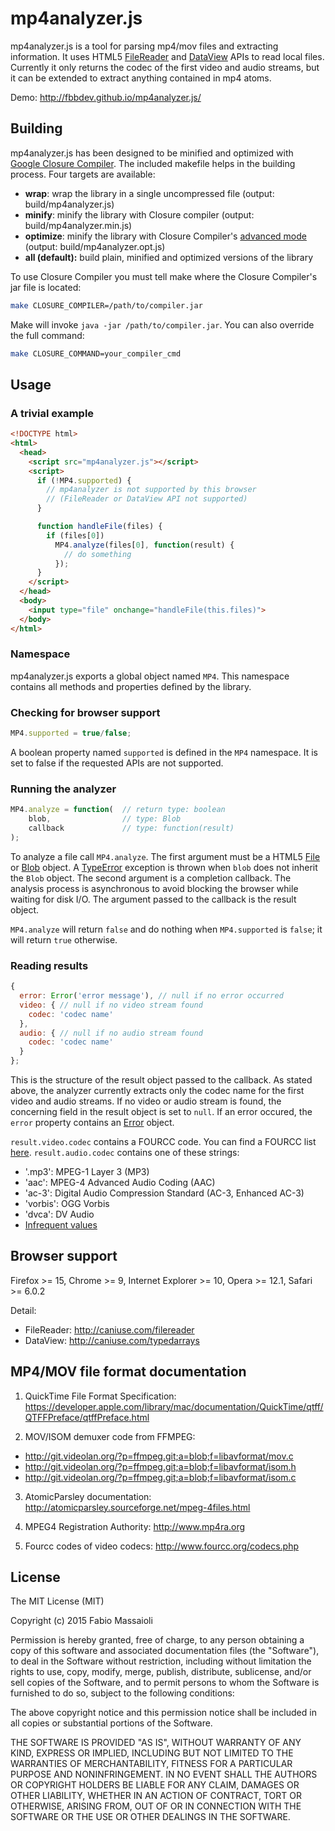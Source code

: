 mp4analyzer.js
==============

mp4analyzer.js is a tool for parsing mp4/mov files and extracting information.
It uses HTML5 [FileReader](http://developer.mozilla.org/en-US/docs/Web/API/FileReader) and
[DataView](http://developer.mozilla.org/en-US/docs/Web/API/DataView) APIs
to read local files. Currently it only returns the codec of the first
video and audio streams, but it can be extended to extract anything
contained in mp4 atoms.

Demo: http://fbbdev.github.io/mp4analyzer.js/

Building
--------

mp4analyzer.js has been designed to be minified and optimized with
[Google Closure Compiler](https://developers.google.com/closure/compiler/).
The included makefile helps in the building process. Four targets are available:

* __wrap__: wrap the library in a single uncompressed file (output: build/mp4analyzer.js)
* __minify__: minify the library with Closure compiler (output: build/mp4analyzer.min.js)
* __optimize__: minify the library with Closure Compiler's [advanced mode](https://developers.google.com/closure/compiler/docs/api-tutorial3) (output: build/mp4analyzer.opt.js)
* __all (default):__ build plain, minified and optimized versions of the library

To use Closure Compiler you must tell make where the Closure Compiler's
jar file is located:

```sh
make CLOSURE_COMPILER=/path/to/compiler.jar
```

Make will invoke ```java -jar /path/to/compiler.jar```. You can also
override the full command:

```sh
make CLOSURE_COMMAND=your_compiler_cmd
```

Usage
-----

### A trivial example

```html
<!DOCTYPE html>
<html>
  <head>
    <script src="mp4analyzer.js"></script>
    <script>
      if (!MP4.supported) {
        // mp4analyzer is not supported by this browser
        // (FileReader or DataView API not supported)
      }

      function handleFile(files) {
        if (files[0])
          MP4.analyze(files[0], function(result) {
            // do something
          });
      }
    </script>
  </head>
  <body>
    <input type="file" onchange="handleFile(this.files)">
  </body>
</html>
```

### Namespace

mp4analyzer.js exports a global object named ```MP4```. This namespace
contains all methods and properties defined by the library.

### Checking for browser support

```js
MP4.supported = true/false;
```

A boolean property named ```supported``` is defined in the ```MP4``` namespace.
It is set to false if the requested APIs are not supported.

### Running the analyzer

```js
MP4.analyze = function(  // return type: boolean
    blob,                // type: Blob
    callback             // type: function(result)
);
```

To analyze a file call ```MP4.analyze```. The first argument
must be a HTML5 [File](http://developer.mozilla.org/en-US/docs/Web/API/File) or
[Blob](http://developer.mozilla.org/en-US/docs/Web/API/Blob) object.
A [TypeError](http://developer.mozilla.org/en-US/docs/Web/JavaScript/Reference/Global_Objects/TypeError)
exception is thrown when ```blob``` does not inherit the ```Blob``` object.
The second argument is a completion callback. The analysis process is
asynchronous to avoid blocking the browser while waiting for disk I/O.
The argument passed to the callback is the result object.

```MP4.analyze``` will return ```false``` and do nothing when
```MP4.supported``` is ```false```; it will return ```true``` otherwise.

### Reading results

```js
{
  error: Error('error message'), // null if no error occurred
  video: { // null if no video stream found
    codec: 'codec name'
  },
  audio: { // null if no audio stream found
    codec: 'codec name'
  }
};
```

This is the structure of the result object passed to the callback.
As stated above, the analyzer currently extracts only the codec name
for the first video and audio streams. If no video or audio stream is found,
the concerning field in the result object is set to ```null```.
If an error occured, the ```error``` property contains an
[Error](http://developer.mozilla.org/en-US/docs/Web/JavaScript/Reference/Global_Objects/Error)
object.

```result.video.codec``` contains a FOURCC code. You can find a FOURCC list
[here](http://www.fourcc.org/codecs.php).
```result.audio.codec``` contains one of these strings:

* '.mp3': MPEG-1 Layer 3 (MP3)
* 'aac': MPEG-4 Advanced Audio Coding (AAC)
* 'ac-3': Digital Audio Compression Standard (AC-3, Enhanced AC-3)
* 'vorbis': OGG Vorbis
* 'dvca': DV Audio
* [Infrequent values](https://developer.apple.com/library/mac/documentation/quicktime/qtff/QTFFChap3/qtff3.html#//apple_ref/doc/uid/TP40000939-CH205-75770)

Browser support
---------------

Firefox >= 15, Chrome >= 9, Internet Explorer >= 10, Opera >= 12.1,
Safari >= 6.0.2

Detail:

* FileReader: http://caniuse.com/filereader
* DataView: http://caniuse.com/typedarrays

MP4/MOV file format documentation
---------------------------------

1. QuickTime File Format Specification: https://developer.apple.com/library/mac/documentation/QuickTime/qtff/QTFFPreface/qtffPreface.html

2. MOV/ISOM demuxer code from FFMPEG:
  -  http://git.videolan.org/?p=ffmpeg.git;a=blob;f=libavformat/mov.c
  -  http://git.videolan.org/?p=ffmpeg.git;a=blob;f=libavformat/isom.h
  -  http://git.videolan.org/?p=ffmpeg.git;a=blob;f=libavformat/isom.c

3. AtomicParsley documentation: http://atomicparsley.sourceforge.net/mpeg-4files.html

4. MPEG4 Registration Authority: http://www.mp4ra.org

5. Fourcc codes of video codecs: http://www.fourcc.org/codecs.php

License
-------

The MIT License (MIT)

Copyright (c) 2015 Fabio Massaioli

Permission is hereby granted, free of charge, to any person obtaining a copy of
this software and associated documentation files (the "Software"), to deal in
the Software without restriction, including without limitation the rights to
use, copy, modify, merge, publish, distribute, sublicense, and/or sell copies of
the Software, and to permit persons to whom the Software is furnished to do so,
subject to the following conditions:

The above copyright notice and this permission notice shall be included in all
copies or substantial portions of the Software.

THE SOFTWARE IS PROVIDED "AS IS", WITHOUT WARRANTY OF ANY KIND, EXPRESS OR
IMPLIED, INCLUDING BUT NOT LIMITED TO THE WARRANTIES OF MERCHANTABILITY, FITNESS
FOR A PARTICULAR PURPOSE AND NONINFRINGEMENT. IN NO EVENT SHALL THE AUTHORS OR
COPYRIGHT HOLDERS BE LIABLE FOR ANY CLAIM, DAMAGES OR OTHER LIABILITY, WHETHER
IN AN ACTION OF CONTRACT, TORT OR OTHERWISE, ARISING FROM, OUT OF OR IN
CONNECTION WITH THE SOFTWARE OR THE USE OR OTHER DEALINGS IN THE SOFTWARE.
